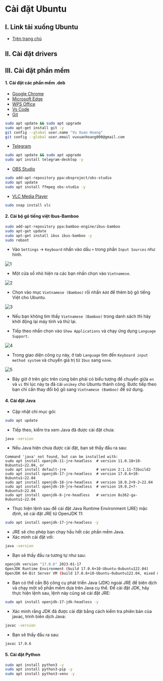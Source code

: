 # Cài đặt Ubuntu

## I. Link tải xuống Ubuntu

-   [Trên trang chủ](https://ubuntu.com/download)

## II. Cài đặt drivers

## III. Cài đặt phần mềm

#### 1. Cài đặt các phần mềm .deb

-   [Google Chrome](https://www.google.com/intl/vi/chrome/)
-   [Microsoft Edge](https://www.microsoft.com/vi-vn/edge/download)
- [WPS Office](https://www.wps.com/download/)
-   [Vs Code](https://code.visualstudio.com/Download)
-   [Git](https://git-scm.com/download/linux)

```bash
sudo apt update && sudo apt upgrade
sudo apt-get install git -y
git config --global user.name "Vu Xuan Hoang"
git config --global user.email vuxuanhoang000@gmail.com
```

-   [Telegram](https://desktop.telegram.org/)

```bash
sudo apt update && sudo apt upgrade
sudo apt install telegram-desktop -y
```
- [OBS Studio](https://obsproject.com/download#linux)
```bash
sudo add-apt-repository ppa:obsproject/obs-studio
sudo apt update
sudo apt install ffmpeg obs-studio -y
```
- [VLC Media Player](https://www.videolan.org/vlc/download-ubuntu.html)
```bash
sudo snap install vlc
```
#### 2. Cài bộ gõ tiếng việt Ibus-Bamboo

```bash
sudo add-apt-repository ppa:bamboo-engine/ibus-bamboo
sudo apt-get update
sudo apt-get install ibus ibus-bamboo -y
sudo reboot
```

-   Vào `Settings` -> `Keyboard` nhấn vào dấu `+` trong phần `Input Sources` như hình.

![1](imgs/cai-go-tieng-viet-ubuntu-1.webp)

-   Một cửa sổ nhỏ hiện ra các bạn nhấn chọn vào `Vietnamese`.

![2](imgs/cai-go-tieng-viet-ubuntu-2.webp)

-   Chọn vào mục `Vietnamese (Bamboo)` rồi nhấn `Add` để thêm bộ gõ tiếng Việt cho Ubuntu.

![3](imgs/cai-go-tieng-viet-ubuntu-3.webp)

-   Nếu bạn không tìm thấy `Vietnamese (Bamboo)` trong danh sách thì hãy khởi động lại máy tính và thử lại.

-   Tiếp theo nhấn chọn vào `Show Applications` và chạy ứng dụng `Language Support`.

![4](imgs/cai-go-tieng-viet-ubuntu-4.webp)

-   Trong giao diện công cụ này, ở tab `Language` tìm đến `Keyboard input method system` và chuyển giá trị từ `Ibus` sang `none`.

![5](imgs/cai-go-tieng-viet-ubuntu-5.webp)

-   Bây giờ ở trên góc trên cùng bên phải có biểu tượng để chuyển giữa `en` và `vi` thì lúc này ta đã cài `unikey` cho Ubuntu thành công. Bước tiếp theo bạn chỉ cần thay đổi bộ gõ sang `Vietnamese (Bamboo)` để sử dụng.

#### 4. Cài đặt Java

-   Cập nhật chỉ mục gói:

```bash
sudo apt update
```

-   Tiếp theo, kiểm tra xem Java đã được cài đặt chưa:

```bash
java -version
```

-   Nếu Java hiện chưa được cài đặt, bạn sẽ thấy đầu ra sau:

```
Command 'java' not found, but can be installed with:
sudo apt install openjdk-11-jre-headless  # version 11.0.18+10-0ubuntu1~22.04, or
sudo apt install default-jre              # version 2:1.11-72build2
sudo apt install openjdk-17-jre-headless  # version 17.0.6+10-0ubuntu1~22.04
sudo apt install openjdk-18-jre-headless  # version 18.0.2+9-2~22.04
sudo apt install openjdk-19-jre-headless  # version 19.0.2+7-0ubuntu3~22.04
sudo apt install openjdk-8-jre-headless   # version 8u362-ga-0ubuntu1~22.04
```

-   Thực hiện lệnh sau để cài đặt Java Runtime Environment (JRE) mặc định, sẽ cài đặt JRE từ OpenJDK 11:

```bash
sudo apt install openjdk-17-jre-headless -y
```

-   JRE sẽ cho phép bạn chạy hầu hết các phần mềm Java.
-   Xác minh cài đặt với:

```bash
java -version
```

-   Bạn sẽ thấy đầu ra tương tự như sau:

```bash
openjdk version "17.0.6" 2023-01-17
OpenJDK Runtime Environment (build 17.0.6+10-Ubuntu-0ubuntu122.04)
OpenJDK 64-Bit Server VM (build 17.0.6+10-Ubuntu-0ubuntu122.04, mixed mode, sharing)
```

-   Bạn có thể cần Bộ công cụ phát triển Java (JDK) ngoài JRE để biên dịch và chạy một số phần mềm dựa trên Java cụ thể. Để cài đặt JDK, hãy thực hiện lệnh sau, lệnh này cũng sẽ cài đặt JRE:

```bash
sudo apt install openjdk-17-jdk-headless -y
```

-   Xác minh rằng JDK đã được cài đặt bằng cách kiểm tra phiên bản của javac, trình biên dịch Java:

```bash
javac -version
```

-   Bạn sẽ thấy đầu ra sau:

```bash
javac 17.0.6
```

#### 5. Cài đặt Python
```bash
sudo apt install python3 -y
sudo apt install python3-pip -y
sudo apt install python3-venv -y
```
